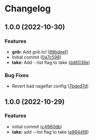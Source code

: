 # Changelog

## 1.0.0 (2022-10-30)


### Features

* **gnb:** Add gnb.tcl ([89bdeef](https://github.com/nat-418/grimoire/commit/89bdeef21f31a8576b96c9edb1a5e86a0fc7faad))
* Initial commit ([0a7c598](https://github.com/nat-418/grimoire/commit/0a7c5983a9d0357d2930bb1fd5cd8f7468ef7cf4))
* **take:** Add --list flag to take ([dd6036e](https://github.com/nat-418/grimoire/commit/dd6036ec3fdf7d6217ce306069452f078dfbe532))


### Bug Fixes

* Revert bad nagelfar config ([7bded7d](https://github.com/nat-418/grimoire/commit/7bded7d928bd5a6954e14a2d1e68bad8dea48760))

## 1.0.0 (2022-10-29)


### Features

* initial commit ([c4960db](https://github.com/nat-418/grimoire/commit/c4960db55d5bf16e007a89ba07e2beea65ff0de2))
* **take:** add --list flag to take ([e8644f8](https://github.com/nat-418/grimoire/commit/e8644f88d7a128f8d074ccd86646cbea12a34cbe))

